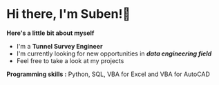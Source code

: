 # Hi there, I'm Suben!👋

**Here's a little bit about myself**
* I'm a **Tunnel Survey Engineer**
* I'm currently looking for new opportunities in **_data engineering field_**
* Feel free to take a look at my projects

**Programming skills :** Python, SQL, VBA for Excel and VBA for AutoCAD
